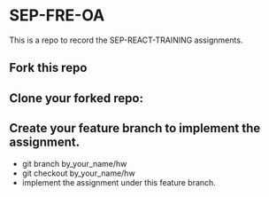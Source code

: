 # SEP-FRE-OA

This is a repo to record the SEP-REACT-TRAINING assignments.

## Fork this repo

## Clone your forked repo:

## Create your feature branch to implement the assignment.

- git branch by_your_name/hw
- git checkout by_your_name/hw
- implement the assignment under this feature branch.
